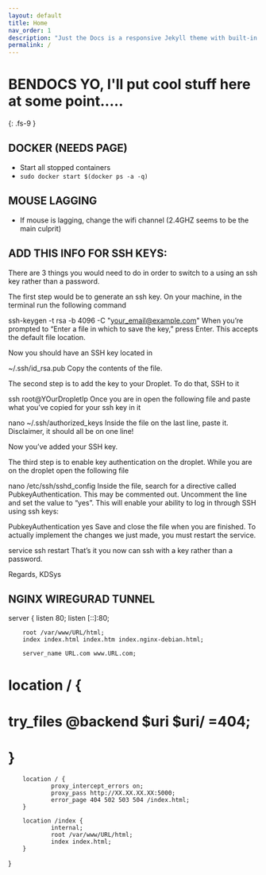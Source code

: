 ```yaml
---
layout: default
title: Home
nav_order: 1
description: "Just the Docs is a responsive Jekyll theme with built-in search that is easily customizable and hosted on GitHub Pages."
permalink: /
---
```


# BENDOCS YO, I'll put cool stuff here at some point.....
{: .fs-9 }

## DOCKER (NEEDS PAGE)

* Start all stopped containers
* `sudo docker start $(docker ps -a -q)`


## MOUSE LAGGING
* If mouse is lagging, change the wifi channel (2.4GHZ seems to be the main culprit)


## ADD THIS INFO FOR SSH KEYS:

There are 3 things you would need to do in order to switch to a using an ssh key rather than a password.

The first step would be to generate an ssh key. On your machine, in the terminal run the following command

 ssh-keygen -t rsa -b 4096 -C "your_email@example.com"
When you’re prompted to “Enter a file in which to save the key,” press Enter. This accepts the default file location.

Now you should have an SSH key located in

~/.ssh/id_rsa.pub
Copy the contents of the file.

The second step is to add the key to your Droplet. To do that, SSH to it

ssh root@YOurDropletIp
Once you are in open the following file and paste what you’ve copied for your ssh key in it

nano ~/.ssh/authorized_keys
Inside the file on the last line, paste it. Disclaimer, it should all be on one line!

Now you’ve added your SSH key.

The third step is to enable key authentication on the droplet. While you are on the droplet open the following file

nano /etc/ssh/sshd_config
Inside the file, search for a directive called PubkeyAuthentication. This may be commented out. Uncomment the line and set the value to “yes”. This will enable your ability to log in through SSH using ssh keys:

PubkeyAuthentication yes
Save and close the file when you are finished. To actually implement the changes we just made, you must restart the service.

service ssh restart
That’s it you now can ssh with a key rather than a password.

Regards, KDSys

## NGINX WIREGURAD TUNNEL


server {
        listen 80;
        listen [::]:80;

        root /var/www/URL/html;
        index index.html index.htm index.nginx-debian.html;

        server_name URL.com www.URL.com;

#        location / {
#                try_files @backend $uri $uri/ =404; 
#        }

        location / {
                proxy_intercept_errors on;
                proxy_pass http://XX.XX.XX.XX:5000;
                error_page 404 502 503 504 /index.html;
        }

        location /index {
                internal;
                root /var/www/URL/html;
                index index.html;
        }



}


